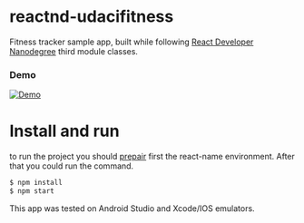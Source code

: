 # reactnd-udacifitness
Fitness tracker sample app, built while following [React Developer Nanodegree](https://br.udacity.com/course/react-nanodegree--nd019) third module classes.

### Demo
[![Demo](https://img.youtube.com/vi/nz07LF4iqUI/0.jpg)](https://youtu.be/nz07LF4iqUI)


# Install and run
to run the project you should [prepair](https://facebook.github.io/react-native/docs/getting-started.html) first the react-name environment. After that you could run the command.

```sh
$ npm install 
$ npm start
```

This app was tested on Android Studio and Xcode/IOS emulators.
